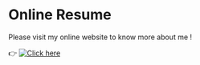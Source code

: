 # Online Resume

Please visit my online website to know more about me ! 

👉 [![Click here](https://img.shields.io/badge/-Get%20started-ff4655?style=for-the-badge)](https://marionboisseaux.netlify.app/)
